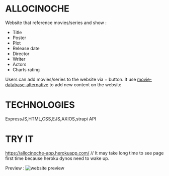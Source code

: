 # ALLOCINOCHE
  Website that reference movies/series and show :
   - Title
   - Poster
   - Plot
   - Release date
   - Director
   - Writer
   - Actors
   - Charts rating
    
 Users can add movies/series to the website via + button.
 It use [movie-database-alternative](https://rapidapi.com/rapidapi/api/movie-database-alternative/) to add new content on the website
  
# TECHNOLOGIES
  ExpressJS,HTML,CSS,EJS,AXIOS,strapi API
# TRY IT
 https://allocinoche-app.herokuapp.com/ // It may take long time to see page first time because heroku dynos need to wake up.
 
 Preview :
![website preview](https://i.ibb.co/nPBvdyr/allocinoche.png)
  
